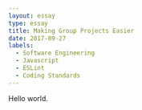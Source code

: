 ```yaml
---
layout: essay
type: essay
title: Making Group Projects Easier
date: 2017-09-27
labels:
  - Software Engineering
  - Javascript
  - ESLint
  - Coding Standards
---
```

Hello world.
